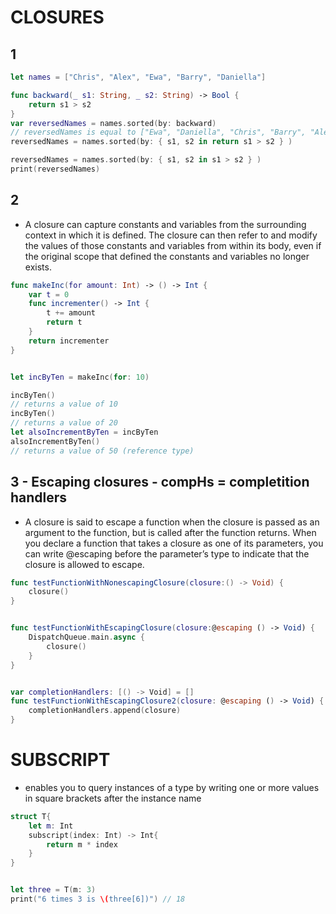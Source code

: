 # CLOSURES

## 1
```swift
let names = ["Chris", "Alex", "Ewa", "Barry", "Daniella"]

func backward(_ s1: String, _ s2: String) -> Bool {
    return s1 > s2
}
var reversedNames = names.sorted(by: backward)
// reversedNames is equal to ["Ewa", "Daniella", "Chris", "Barry", "Alex"]
reversedNames = names.sorted(by: { s1, s2 in return s1 > s2 } )

reversedNames = names.sorted(by: { s1, s2 in s1 > s2 } )
print(reversedNames)
```

## 2
*  A closure can capture constants and variables from the surrounding context in which it is defined.
 The closure can then refer to and modify the values of those constants and variables from within its body,
 even if the original scope that defined the constants and variables no longer exists.
```swift
func makeInc(for amount: Int) -> () -> Int {
    var t = 0
    func incrementer() -> Int {
        t += amount
        return t
    }
    return incrementer
}


let incByTen = makeInc(for: 10)

incByTen()
// returns a value of 10
incByTen()
// returns a value of 20
let alsoIncrementByTen = incByTen
alsoIncrementByTen()
// returns a value of 50 (reference type)
```
## 3 - Escaping closures - compHs = completition handlers
 * A closure is said to escape a function when the closure is passed as an argument to the function,
 but is called after the function returns. When you declare a function that takes a closure as one of its parameters,
 you can write @escaping before the parameter’s type to indicate that the closure is allowed to escape.
```swift
func testFunctionWithNonescapingClosure(closure:() -> Void) {
    closure()
}


func testFunctionWithEscapingClosure(closure:@escaping () -> Void) {
    DispatchQueue.main.async {
        closure()
    }
}


var completionHandlers: [() -> Void] = []
func testFunctionWithEscapingClosure2(closure: @escaping () -> Void) {
    completionHandlers.append(closure)
}
```


# SUBSCRIPT
* enables you to query instances of a type by writing one or more values in square brackets after the instance name
```swift
struct T{
    let m: Int
    subscript(index: Int) -> Int{
        return m * index
    }
}


let three = T(m: 3)
print("6 times 3 is \(three[6])") // 18
```
